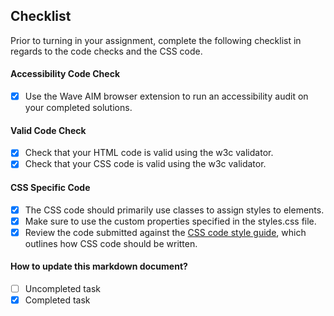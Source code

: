## Checklist

Prior to turning in your assignment, complete the following checklist in regards to the code checks and the CSS code.

#### Accessibility Code Check

- [x] Use the Wave AIM browser extension to run an accessibility audit on your completed solutions.

#### Valid Code Check

- [x] Check that your HTML code is valid using the w3c validator.
- [x] Check that your CSS code is valid using the w3c validator.

#### CSS Specific Code

- [x] The CSS code should primarily use classes to assign styles to elements.
- [x] Make sure to use the custom properties specified in the styles.css file.
- [x] Review the code submitted against the [CSS code style guide](https://github.com/airbnb/css#css), which outlines how CSS code should be written.

#### How to update this markdown document?

- [ ] Uncompleted task
- [x] Completed task
